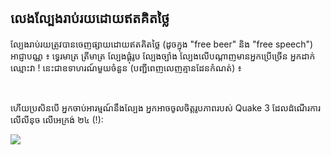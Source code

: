 <?php require("../../entete.php");?> <?php require("../../base.php");?> <?php require("../../fonctions.php");?>

<div id="corps">

<h2>លេង​ល្បែងរាប់​​រយ​​ដោយ​ឥត​គិត​ថ្លៃ​</h2>

ល្បែងរាប់​រយ​ត្រូវ​បា​ន​ចេញ​ផ្សាយ​​ដោយ​ឥត​គិត​ថ្លៃ​ (​ដូច​ក្នុង​ "free beer" និង​​ "free speech") អាជ្ញាបណ្ណ ៖ ទ្វេ​រ​មាត្រ ត្រីមាត្រ ល្បែង​​ផ្គុំ​រូប ល្បែង​ច្បាំង​ ល្បែង​លើ​បណ្តាញ​​មាន​អ្នក​ប្រើ​ច្រើន អ្នកដាក់​ឈ្មោះ​វា​ ! 
នេះជា​​ឧទាហរណ៍​មួយ​ចំនួន (បញ្ជីពេញលេញ​​​គ្មាន​ដែន​កំណត់​) ៖

<div id="items">

<?php all_games_from_file ();?>

<br class="clearboth" />
</div>

​ហើយ​ប្រសិន​​បើ​ អ្នក​ចាប់​អារម្មណ៍​នឹង​ល្បែង​​​ អ្នក​អាច​ចូល​ចិត្ត​​រូប​ភាព​របស់ Quake 3 ដែល​ដំណើរការ​លើ​​លីនុច​ លើ​​អេ​ក្រង់​ ២៤ (!):

<a href="Images/quake_24_screens.jpg"><img src="Images/quake_24_screens_thumbnail.jpg" /></a>

</div>


